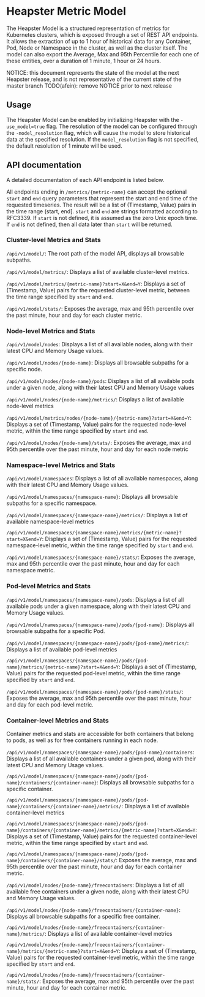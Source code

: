 # Heapster Metric Model

The Heapster Model is a structured representation of metrics for Kubernetes clusters, which is exposed through a set of REST API endpoints.
It allows the extraction of up to 1 hour of historical data for any Container, Pod, Node or Namespace in the cluster, as well as the cluster itself.
The model can also export the Average, Max and 95th Percentile for each one of these entities, over a duration of 1 minute, 1 hour or 24 hours.


NOTICE: this document represents the state of the model at the next Heapster release, and is not representative of the current state of the master branch
TODO(afein): remove NOTICE prior to next release

## Usage

The Heapster Model can be enabled by initializing Heapster with the `-use_model=true` flag. The resolution of the model can be configured through
the `-model_resolution` flag, which will cause the model to store historical data at the specified resolution. If the `model_resolution` flag is not specified, the default
resolution of 1 minute will be used.

## API documentation

A detailed documentation of each API endpoint is listed below. 

All endpoints ending in `/metrics/{metric-name}` can accept the optional `start` and `end` query parameters 
that represent the start and end time of the requested timeseries. The result
will be a list of (Timestamp, Value) pairs in the time range (start, end].
`start` and `end` are strings formatted according to RFC3339. If `start` is not
defined, it is assumed as the zero Unix epoch time. If `end` is not defined,
then all data later than `start` will be returned.

### Cluster-level Metrics and Stats
`/api/v1/model/`: The root path of the model API, displays all browsable subpaths.

`/api/v1/model/metrics/`: Displays a list of available cluster-level metrics.

`/api/v1/model/metrics/{metric-name}?start=X&end=Y`: Displays a set of (Timestamp, Value) 
pairs for the requested cluster-level metric, between the time range specified by `start` and `end`. 

`/api/v1/model/stats/`: Exposes the average, max and 95th percentile over the
past minute, hour and day for each cluster metric.

### Node-level Metrics and Stats
`/api/v1/model/nodes`: Displays a list of all available nodes, along
with their latest CPU and Memory Usage values.

`/api/v1/model/nodes/{node-name}`: Displays all browsable subpaths for a
specific node.

`/api/v1/model/nodes/{node-name}/pods`: Displays a list of all available pods
under a given node, along with their latest CPU and Memory Usage values

`/api/v1/model/nodes/{node-name}/metrics/`: Displays a list of available
node-level metrics

`/api/v1/model/metrics/nodes/{node-name}/{metric-name}?start=X&end=Y`: Displays a set of (Timestamp, Value) 
pairs for the requested node-level metric, within the time range specified by `start` and `end`. 

`/api/v1/model/nodes/{node-name}/stats/`: Exposes the average, max and 95th
percentile over the past minute, hour and day for each node metric


### Namespace-level Metrics and Stats
`/api/v1/model/namespaces`: Displays a list of all available namespaces, along
with their latest CPU and Memory Usage values.

`/api/v1/model/namespaces/{namespace-name}`: Displays all browsable subpaths for
a specific namespace.

`/api/v1/model/namespaces/{namespace-name}/metrics/`: Displays a list of available namespace-level metrics

`/api/v1/model/namespaces/{namespace-name}/metrics/{metric-name}?start=X&end=Y`: Displays a set of (Timestamp, Value) 
pairs for the requested namespace-level metric, within the time range specified by `start` and `end`. 

`/api/v1/model/namespaces/{namespace-name}/stats/`: Exposes the average, max and 95th percentile over the
past minute, hour and day for each namespace metric.


### Pod-level Metrics and Stats
`/api/v1/model/namespaces/{namespace-name}/pods`: Displays a list of all available pods under a given namespace, along
with their latest CPU and Memory Usage values.

`/api/v1/model/namespaces/{namespace-name}/pods/{pod-name}`: Displays all browsable subpaths for
a specific Pod.

`/api/v1/model/namespaces/{namespace-name}/pods/{pod-name}/metrics/`: Displays a list of available pod-level metrics

`/api/v1/model/namespaces/{namespace-name}/pods/{pod-name}/metrics/{metric-name}?start=X&end=Y`: Displays a set of (Timestamp, Value) 
pairs for the requested pod-level metric, within the time range specified by `start` and `end`. 

`/api/v1/model/namespaces/{namespace-name}/pods/{pod-name}/stats/`: Exposes the average, max and 95th percentile over the
past minute, hour and day for each pod-level metric.


### Container-level Metrics and Stats
Container metrics and stats are accessible for both containers that belong to
pods, as well as for free containers running in each node.

`/api/v1/model/namespaces/{namespace-name}/pods/{pod-name}/containers`: Displays a list of all available containers under a given pod, along
with their latest CPU and Memory Usage values.

`/api/v1/model/namespaces/{namespace-name}/pods/{pod-name}/containers/{container-name}`: Displays all browsable subpaths for
a specific container.

`/api/v1/model/namespaces/{namespace-name}/pods/{pod-name}/containers/{container-name}/metrics/`: Displays a list of available container-level metrics

`/api/v1/model/namespaces/{namespace-name}/pods/{pod-name}/containers/{container-name}/metrics/{metric-name}?start=X&end=Y`: Displays a set of (Timestamp, Value) 
pairs for the requested container-level metric, within the time range specified by `start` and `end`. 

`/api/v1/model/namespaces/{namespace-name}/pods/{pod-name}/containers/{container-name}/stats/`: Exposes the average, max and 95th percentile over the
past minute, hour and day for each container metric.

`/api/v1/model/nodes/{node-name}/freecontainers`: Displays a list of all available free containers under a given node, along
with their latest CPU and Memory Usage values.

`/api/v1/model/nodes/{node-name}/freecontainers/{container-name}`: Displays all browsable subpaths for
a specific free container.

`/api/v1/model/nodes/{node-name}/freecontainers/{container-name}/metrics/`: Displays a list of available container-level metrics

`/api/v1/model/nodes/{node-name}/freecontainers/{container-name}/metrics/{metric-name}?start=X&end=Y`: Displays a set of (Timestamp, Value) 
pairs for the requested container-level metric, within the time range specified by `start` and `end`. 

`/api/v1/model/nodes/{node-name}/freecontainers/{container-name}/stats/`: Exposes the average, max and 95th percentile over the
past minute, hour and day for each container metric.

